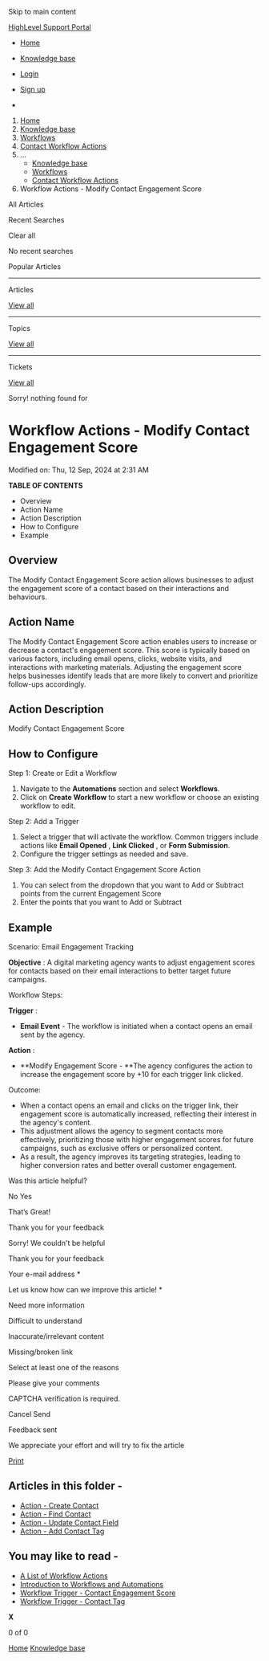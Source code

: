 Skip to main content

[ HighLevel Support Portal ](https://help.gohighlevel.com)

  * [ Home ](/support/home)
  * [ Knowledge base ](/support/solutions)

  * [Login](/support/login)
  * [Sign up](/support/signup)
  * 

  1. [Home](/support/home)
  2. [Knowledge base](/support/solutions)
  3. [Workflows](/support/solutions/48000455132)
  4. [Contact Workflow Actions](/support/solutions/folders/155000000748)
  5. ... 
     * [Knowledge base](/support/solutions)
     * [Workflows](/support/solutions/48000455132)
     * [Contact Workflow Actions](/support/solutions/folders/155000000748)
  6. Workflow Actions - Modify Contact Engagement Score

All  Articles 

Recent Searches

Clear all

No recent searches

Popular Articles

* * *

Articles

[View all](/support/search/solutions)

* * *

Topics

[View all](/support/search/topics)

* * *

Tickets

[View all](/support/search/tickets)

Sorry! nothing found for   

# Workflow Actions - Modify Contact Engagement Score

Modified on: Thu, 12 Sep, 2024 at 2:31 AM

**TABLE OF CONTENTS**

  * Overview
  * Action Name
  * Action Description
  * How to Configure
  * Example

##   

## Overview

The Modify Contact Engagement Score action allows businesses to adjust the engagement score of a contact based on their interactions and behaviours.

## Action Name

The Modify Contact Engagement Score action enables users to increase or decrease a contact's engagement score. This score is typically based on various factors, including email opens, clicks, website visits, and interactions with marketing materials. Adjusting the engagement score helps businesses identify leads that are more likely to convert and prioritize follow-ups accordingly.

## Action Description

Modify Contact Engagement Score

## How to Configure

Step 1: Create or Edit a Workflow

  1. Navigate to the **Automations** section and select **Workflows**.
  2. Click on **Create Workflow** to start a new workflow or choose an existing workflow to edit.

Step 2: Add a Trigger

  1. Select a trigger that will activate the workflow. Common triggers include actions like **Email Opened** , **Link Clicked** , or **Form Submission**.
  2. Configure the trigger settings as needed and save.

Step 3: Add the Modify Contact Engagement Score Action

  1. You can select from the dropdown that you want to Add or Subtract points from the current Engagement Score
  2. Enter the points that you want to Add or Subtract

## Example

Scenario: Email Engagement Tracking

**Objective** : A digital marketing agency wants to adjust engagement scores for contacts based on their email interactions to better target future campaigns.

Workflow Steps:

**Trigger** : 

  * **Email Event** \- The workflow is initiated when a contact opens an email sent by the agency.

**Action** :

  * **Modify Engagement Score -  **The agency configures the action to increase the engagement score by +10 for each trigger link clicked.

Outcome:

  * When a contact opens an email and clicks on the trigger link, their engagement score is automatically increased, reflecting their interest in the agency's content.
  * This adjustment allows the agency to segment contacts more effectively, prioritizing those with higher engagement scores for future campaigns, such as exclusive offers or personalized content.
  * As a result, the agency improves its targeting strategies, leading to higher conversion rates and better overall customer engagement.

Was this article helpful?

No  Yes 

That’s Great!

Thank you for your feedback

Sorry! We couldn't be helpful

Thank you for your feedback

Your e-mail address *

Let us know how can we improve this article! *

Need more information 

Difficult to understand 

Inaccurate/irrelevant content 

Missing/broken link 

Select at least one of the reasons 

Please give your comments 

CAPTCHA verification is required. 

Cancel  Send 

Feedback sent

We appreciate your effort and will try to fix the article

[Print](javascript:print\(\))

## Articles in this folder -

  * [Action - Create Contact](/support/solutions/articles/155000002685-action-create-contact)
  * [Action - Find Contact](/support/solutions/articles/155000002686-action-find-contact)
  * [Action - Update Contact Field](/support/solutions/articles/155000002688-action-update-contact-field)
  * [Action - Add Contact Tag](/support/solutions/articles/155000003111-action-add-contact-tag)

## You may like to read -

  * [A List of Workflow Actions](/support/solutions/articles/155000002294-a-list-of-workflow-actions)
  * [Introduction to Workflows and Automations](/support/solutions/articles/155000002445-introduction-to-workflows-and-automations)
  * [Workflow Trigger - Contact Engagement Score](/support/solutions/articles/155000003496-workflow-trigger-contact-engagement-score)
  * [Workflow Trigger - Contact Tag](/support/solutions/articles/155000002482-workflow-trigger-contact-tag)

**X**

0 of 0 []()

[Home](/support/home) [Knowledge base](/support/solutions)
